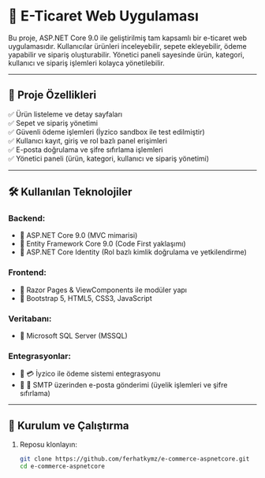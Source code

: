 # 🛒 E-Ticaret Web Uygulaması

Bu proje, ASP.NET Core 9.0 ile geliştirilmiş tam kapsamlı bir e-ticaret web uygulamasıdır. Kullanıcılar ürünleri inceleyebilir, sepete ekleyebilir, ödeme yapabilir ve sipariş oluşturabilir. Yönetici paneli sayesinde ürün, kategori, kullanıcı ve sipariş işlemleri kolayca yönetilebilir.

---

## 🔧 Proje Özellikleri

✅ Ürün listeleme ve detay sayfaları  
✅ Sepet ve sipariş yönetimi  
✅ Güvenli ödeme işlemleri (İyzico sandbox ile test edilmiştir)  
✅ Kullanıcı kayıt, giriş ve rol bazlı panel erişimleri  
✅ E-posta doğrulama ve şifre sıfırlama işlemleri  
✅ Yönetici paneli (ürün, kategori, kullanıcı ve sipariş yönetimi)

---

## 🛠️ Kullanılan Teknolojiler

### Backend:

- 🔹 ASP.NET Core 9.0 (MVC mimarisi)
- 🔹 Entity Framework Core 9.0 (Code First yaklaşımı)
- 🔹 ASP.NET Core Identity (Rol bazlı kimlik doğrulama ve yetkilendirme)

### Frontend:

- 🔹 Razor Pages & ViewComponents ile modüler yapı
- 🔹 Bootstrap 5, HTML5, CSS3, JavaScript

### Veritabanı:

- 🔹 Microsoft SQL Server (MSSQL)

### Entegrasyonlar:

- 🔹 💳 İyzico ile ödeme sistemi entegrasyonu
- 🔹 📧 SMTP üzerinden e-posta gönderimi (üyelik işlemleri ve şifre sıfırlama)

---

## 🚀 Kurulum ve Çalıştırma

1. Reposu klonlayın:
   ```bash
   git clone https://github.com/ferhatkymz/e-commerce-aspnetcore.git
   cd e-commerce-aspnetcore
   ```
